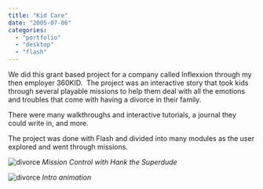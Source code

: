 ```yaml
---
title: "Kid Care"
date: "2005-07-06"
categories:
  - "portfolio"
  - "desktop"
  - "flash"
---
```


We did this grant based project for a company called Inflexxion through my then employer 360KID.  The project was an interactive story that took kids through several playable missions to help them deal with all the emotions and troubles that come with having a divorce in their family.

There were many walkthroughs and interactive tutorials, a journal they could write in, and more.

The project was done with Flash and divided into many modules as the user explored and went through missions.

![divorce](https://d2ypg8o05lff0b.cloudfront.net/wp-content/uploads/portfolio/divorce-small.png)
*Mission Control with Hank the Superdude*

![divorce](https://d2ypg8o05lff0b.cloudfront.net/wp-content/uploads/portfolio/Inflexxion+-+Divorce.jpg)
*Intro animation*
